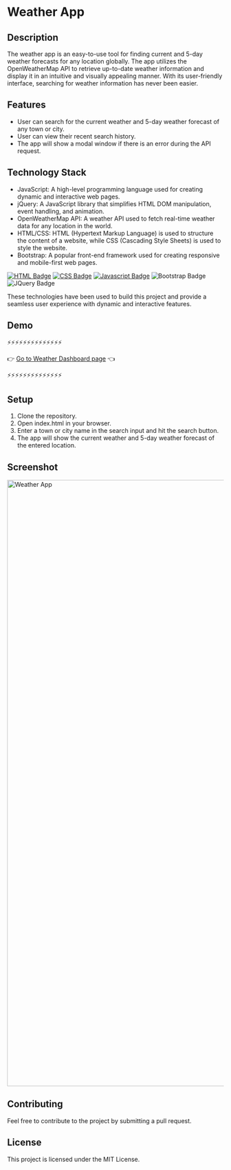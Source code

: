 # Weather App

## Description

The weather app is an easy-to-use tool for finding current and 5-day weather forecasts for any location globally. 
The app utilizes the OpenWeatherMap API to retrieve up-to-date weather information and display it in an intuitive 
and visually appealing manner. With its user-friendly interface, searching for weather information has never been easier.

## Features

- User can search for the current weather and 5-day weather forecast of any town or city.
- User can view their recent search history.
- The app will show a modal window if there is an error during the API request.

## Technology Stack

- JavaScript: A high-level programming language used for creating dynamic and interactive web pages.
- jQuery: A JavaScript library that simplifies HTML DOM manipulation, event handling, and animation.
- OpenWeatherMap API: A weather API used to fetch real-time weather data for any location in the world.
- HTML/CSS: HTML (Hypertext Markup Language) is used to structure the content of a website, while CSS (Cascading Style Sheets) is used to style the website.
- Bootstrap: A popular front-end framework used for creating responsive and mobile-first web pages.

[![HTML Badge](https://img.shields.io/badge/HTML5-E34F26?style=for-the-badge&logo=html5&logoColor=white)](#)
[![CSS Badge](https://img.shields.io/badge/CSS3-1572B6?style=for-the-badge&logo=css3&logoColor=white)](#)
[![Javascript Badge](https://img.shields.io/badge/-Javascript-F0DB4F?style=for-the-badge&labelColor=black&logo=javascript&logoColor=F0DB4F)](#)
![Bootstrap Badge](https://img.shields.io/badge/Bootstrap-563D7C?style=for-the-badge&logo=bootstrap&logoColor=white)
![JQuery Badge](https://img.shields.io/badge/jQuery-0769AD?style=for-the-badge&logo=jquery&logoColor=white)

These technologies have been used to build this project and provide a seamless user experience with dynamic and interactive features.
## Demo

⚡⚡⚡⚡⚡⚡⚡⚡⚡⚡⚡⚡⚡⚡

:point_right: [Go to Weather Dashboard page](https://aleksandrriabov.github.io/weather-dashboard/) :point_left:

⚡⚡⚡⚡⚡⚡⚡⚡⚡⚡⚡⚡⚡⚡


## Setup

1. Clone the repository.
2. Open index.html in your browser.
3. Enter a town or city name in the search input and hit the search button.
4. The app will show the current weather and 5-day weather forecast of the entered location.

## Screenshot
<img width="1407" alt="Weather App" src="https://user-images.githubusercontent.com/61385379/215913313-401eb9dd-857f-4d83-9a57-db4954c45017.png">


## Contributing

Feel free to contribute to the project by submitting a pull request.

## License

This project is licensed under the MIT License.
